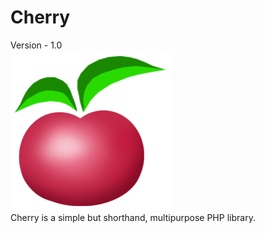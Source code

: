 # Cherry
Version - 1.0
<br>
<img src="images/cherry.png">
<br>
Cherry is a simple but shorthand, multipurpose PHP library.
